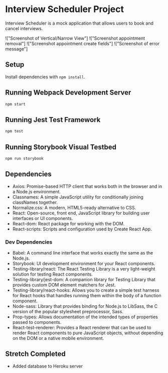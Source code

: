 # Interview Scheduler Project

Interview Scheduler is a mock application that allows users to book and cancel interviews.

!["Screenshot of Vertical/Narrow View"]
!["Screenshot appointment removal"]
!["Screenshot appointment create fields"]
!["Screenshot of error message"]


## Setup

Install dependencies with `npm install`.

## Running Webpack Development Server

```sh
npm start
```

## Running Jest Test Framework

```sh
npm test
```

## Running Storybook Visual Testbed

```sh
npm run storybook
```

## Dependencies

- Axios: Promise-based HTTP client that works both in the browser and in a Node.js environment.
- Classnames: A simple JavaScript utility for conditionally joining classNames together.
- Normalize.css: A modern, HTML5-ready alternative to CSS.
- React: Open-source, front end, JavaScript library for building user interfaces or UI components. 
- React-dom: React package for working with the DOM.
- React-scripts: Scripts and configuration used by Create React App.

### Dev Dependencies

- Babel: A command line interface that works exactly the same as the Node.js.
- Storybook: UI development environment for your React components.
- Testing-library/react: The React Testing Library is a very light-weight solution for testing React components.
- Testing-library/jest-dom: A companion library for Testing Library that provides custom DOM element matchers for Jest.
- Testing-library/react-hooks: Allows you to create a simple test harness for React hooks that handles running them within the body of a function component.
- Node-sass: Library that provides binding for Node.js to LibSass, the C version of the popular stylesheet preprocessor, Sass.
- Prop-types: Allows documentation of the intended types of properties passed to components.
- React-test-renderer: Provides a React renderer that can be used to render React components to pure JavaScript objects, without depending on the DOM or a native mobile environment.

## Stretch Completed

- Added database to Heroku server

